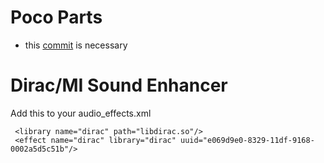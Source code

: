 # Poco Parts
- this [commit](https://github.com/ChrisW444/vendor_PocoParts/commit/8101bcf7e36715e6155f31504cfa6c979408d439) is necessary

# Dirac/MI Sound Enhancer

Add this to your audio_effects.xml

     <library name="dirac" path="libdirac.so"/>
     <effect name="dirac" library="dirac" uuid="e069d9e0-8329-11df-9168-0002a5d5c51b"/>
